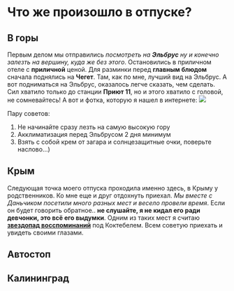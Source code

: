 # Что же произошло в отпуске?


## В горы 
Первым делом мы отправились *посмотреть на __Эльбрус__ ну и конечно залезть на вершину, куда же без этого*. Остановились в приличном отеле с **приличной** ценой. Для разминки перед **главным блюдом** сначала поднялись на __**Чегет**__. Там, как по мне, лучший вид на Эльбрус. А вот подниматься на Эльбрус, оказалось легче сказать, чем сделать. Сил хватило только до станции **Приют 11**, но и этого хватило с головой, не сомневайтесь! 
А вот и фотка, которую я нашел в интернете:
![](kavk.jpg)

Пару советов: 
1. Не начинайте сразу лезть на самую высокую гору
2. Акклиматизация перед Эльбрусом 2 дня минимум
3. Взять с собой крем от загара и солнцезащитные очки, поверьте наслово...)

## Крым
 
Следующая точка моего отпуска проходила именно здесь, в Крыму у родственников. Ко мне еще и друг отдохнуть приехал. _Мы вместе с Даньчиком посетили много разных мест и весело провели время_. Если он будет говорить обратное.. **не слушайте, я не кидал его ради девчонки, это всё его выдумки**. Одним из таких мест я считаю __[звездопад восспоминаний](https://krymania.ru/zvezdopad-vospominaniy-v-koktebele-zvezdyi-na-strazhe-sudbyi/)__ под Коктебелем. Всем советую приехать и увидеть своими глазами.

## Автостоп



## Калининград



